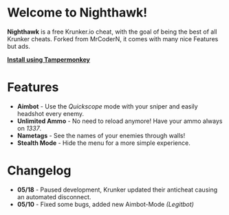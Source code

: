 # Welcome to Nighthawk!

**Nighthawk** is a free Krunker.io cheat, with the goal of being the best of all Krunker cheats.
Forked from MrCoderN, it comes with many nice Features but ads.

[**Install using Tampermonkey**](https://github.com/richardletshacks/nighthawk-hook/raw/master/script.user.js)

# Features

 - **Aimbot** - Use the *Quickscope* mode with your sniper and easily headshot every enemy.
 - **Unlimited Ammo** - No need to reload anymore! Have your ammo always on *1337*.
 - **Nametags** - See the names of your enemies through walls!
 - **Stealth Mode** - Hide the menu for a more simple experience.

# Changelog

 - **05/18** - Paused development, Krunker updated their anticheat causing an automated disconnect.
 -  **05/10** - Fixed some bugs, added new Aimbot-Mode *(Legitbot)*
